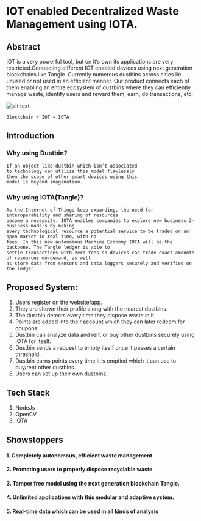 # IOT enabled Decentralized Waste Management using IOTA.


## Abstract
IOT is a very powerful tool, but on it’s own its applications are very restricted.Connecting different IOT enabled devices using next generation blockchains like Tangle. Currently numerous dustbins across cities lie unused or not used in an efficient manner. Our product connects each of them enabling an entire ecosystem of dustbins where they can efficiently manage waste, identify users and reward them, earn, do transactions, etc.
 
![alt text](https://cdn-images-1.medium.com/max/1600/1*o-FtUGAGIsaSgvzsDsWqwA.png "Blockchain + IOT = IOTA")

```
Blockchain + IOT = IOTA
```

## Introduction

### Why using Dustbin?

```
If an object like dustbin which isn’t associated
to technology can utilize this model flawlessly
then the scope of other smart devices using this
model is beyond imagination.

```
### Why using IOTA(Tangle)?

```
As the Internet-of-Things keep expanding, the need for interoperability and sharing of resources
become a necessity. IOTA enables companies to explore new business-2-business models by making
every technological resource a potential service to be traded on an open market in real time, with no
fees. In this new autonomous Machine Economy IOTA will be the backbone. The Tangle ledger is able to
settle transactions with zero fees so devices can trade exact amounts of resources on-demand, as well
as store data from sensors and data loggers securely and verified on the ledger.

```


## Proposed System:

1. Users register on the website/app.
2. They are shown their profile along with the nearest dustbins.
3. The dustbin detects every time they dispose waste in it.
4. Points are added into their account which they can later redeem for
    coupons.
5. Dustbin can analyze data and rent or buy other dustbins securely using
    IOTA for itself.
6. Dustbin sends a request to empty itself once it passes a certain
    threshold.
7. Dustbin earns points every time it is emptied which it can use to
    buy/rent other dustbins.
8. Users can set up their own dustbins.


## Tech Stack

1. NodeJs
2. OpenCV
3. IOTA

## Showstoppers

#### 1. Completely autonomous, efficient waste management

#### 2. Promoting users to properly dispose recyclable waste

#### 3. Tamper free model using the next generation blockchain Tangle.

#### 4. Unlimited applications with this modular and adaptive system.

#### 5. Real-time data which can be used in all kinds of analysis

